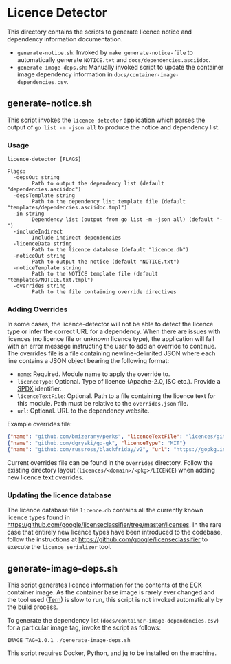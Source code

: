Licence Detector
================

This directory contains the scripts to generate licence notice and dependency information documentation.

- `generate-notice.sh`: Invoked by `make generate-notice-file` to automatically generate `NOTICE.txt` and `docs/dependencies.asciidoc`.
- `generate-image-deps.sh`: Manually invoked script to update the container image dependency information in `docs/container-image-dependencies.csv`.


generate-notice.sh
-------------------

This script invokes the `licence-detector` application which parses the output of `go list -m -json all` to produce the notice and dependency list.

### Usage

```
licence-detector [FLAGS]

Flags:
  -depsOut string
    	Path to output the dependency list (default "dependencies.asciidoc")
  -depsTemplate string
    	Path to the dependency list template file (default "templates/dependencies.asciidoc.tmpl")
  -in string
    	Dependency list (output from go list -m -json all) (default "-")
  -includeIndirect
    	Include indirect dependencies
  -licenceData string
    	Path to the licence database (default "licence.db")
  -noticeOut string
    	Path to output the notice (default "NOTICE.txt")
  -noticeTemplate string
    	Path to the NOTICE template file (default "templates/NOTICE.txt.tmpl")
  -overrides string
    	Path to the file containing override directives
```

### Adding Overrides

In some cases, the licence-detector will not be able to detect the licence type or infer the correct URL for a dependency. When there are issues with licences (no licence file or unknown licence type), the application will fail with an error message instructing the user to add an override to continue. The overrides file is a file containing newline-delimited JSON where each line contains a JSON object bearing the following format:

- `name`: Required. Module name to apply the override to.
- `licenceType`: Optional. Type of licence (Apache-2.0, ISC etc.). Provide a [SPDX](https://spdx.org/licenses/) identifier.
- `licenceTextFile`: Optional. Path to a file containing the licence text for this module. Path must be relative to the `overrides.json` file.
- `url`: Optional. URL to the dependency website.

Example overrides file:

```json
{"name": "github.com/bmizerany/perks", "licenceTextFile": "licences/github.com/bmizerany/perks/LICENCE"}
{"name": "github.com/dgryski/go-gk", "licenceType": "MIT"}
{"name": "github.com/russross/blackfriday/v2", "url": "https://gopkg.in/russross/blackfriday.v2"}
```

Current overrides file can be found in the `overrides` directory. Follow the existing directory layout (`licences/<domain>/<pkg>/LICENCE`) when adding new licence text overrides.

### Updating the licence database

The licence database file `licence.db` contains all the currently known licence types found in https://github.com/google/licenseclassifier/tree/master/licenses. In the rare case that entirely new licence types have been introduced to the codebase, follow the instructions at https://github.com/google/licenseclassifier to execute the `licence_serializer` tool.


generate-image-deps.sh
-----------------------

This script generates licence information for the contents of the ECK container image. As the container base image is rarely ever changed and the tool used ([Tern](https://github.com/vmware/tern)) is slow to run, this script is not invoked automatically by the build process.

To generate the dependency list (`docs/container-image-dependencies.csv`) for a particular image tag, invoke the script as follows:

```shell
IMAGE_TAG=1.0.1 ./generate-image-deps.sh
```

This script requires Docker, Python, and jq to be installed on the machine.
